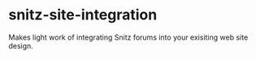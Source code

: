 # snitz-site-integration
Makes light work of integrating Snitz forums into your exisiting web site design.
